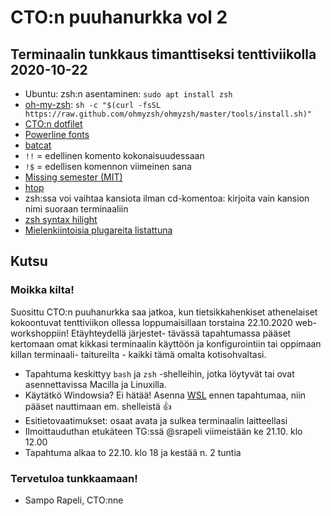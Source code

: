 # CTO:n puuhanurkka vol 2
## Terminaalin tunkkaus timanttiseksi tenttiviikolla 2020-10-22
- Ubuntu: zsh:n asentaminen: `sudo apt install zsh`
- [oh-my-zsh](https://ohmyz.sh/): `sh -c "$(curl -fsSL https://raw.github.com/ohmyzsh/ohmyzsh/master/tools/install.sh)"`
- [CTO:n dotfilet](https://github.com/samporapeli/dotfiles/)
- [Powerline fonts](https://github.com/powerline/fonts)
- [batcat](https://github.com/sharkdp/bat)
- `!!` = edellinen komento kokonaisuudessaan
- `!$` = edellisen komennon viimeinen sana
- [Missing semester (MIT)](https://missing.csail.mit.edu/2020/shell-tools/)
- [htop](https://htop.dev/)
- zsh:ssa voi vaihtaa kansiota ilman cd-komentoa: kirjoita vain kansion nimi suoraan terminaaliin
- [zsh syntax hilight](https://github.com/zsh-users/zsh-syntax-highlighting/blob/master/INSTALL.md)
- [Mielenkiintoisia plugareita listattuna](https://callstack.com/blog/supercharge-your-terminal-with-zsh/)

## Kutsu
### Moikka kilta!
Suosittu CTO:n puuhanurkka saa jatkoa, kun tietsikkahenkiset
athenelaiset kokoontuvat tenttiviikon ollessa loppumaisillaan 
torstaina 22.10.2020 web-workshoppiin! Etäyhteydellä järjestet-
tävässä tapahtumassa pääset kertomaan omat kikkasi terminaalin
käyttöön ja konfigurointiin tai oppimaan killan terminaali-
taitureilta - kaikki tämä omalta kotisohvaltasi.

* Tapahtuma keskittyy `bash` ja `zsh` -shelleihin, jotka löytyvät
  tai ovat asennettavissa Macilla ja Linuxilla.
* Käytätkö Windowsia? Ei hätää! Asenna
  [WSL](https://docs.microsoft.com/en-us/windows/wsl/install-win10)
  ennen tapahtumaa, niin pääset nauttimaan em. shelleistä 👍
* Esitietovaatimukset: osaat avata ja sulkea terminaalin
  laitteellasi
* Ilmoittauduthan etukäteen TG:ssä @srapeli viimeistään
  ke 21.10. klo 12.00
* Tapahtuma alkaa to 22.10. klo 18 ja kestää n. 2 tuntia

### Tervetuloa tunkkaamaan!
- Sampo Rapeli, CTO:nne
